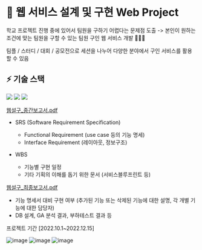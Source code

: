 # 🙌 웹 서비스 설계 및 구현 Web Project
학교 프로젝트 진행 중에 있어서 팀원을 구하기 어렵다는 문제점 도출
-> 본인이 원하는 조건에 맞는 팀원을 구할 수 있는 팀원 구인 웹 서비스 개발 🧑‍🤝‍🧑

팀플 / 스터디 / 대회 / 공모전으로 세션을 나누어 다양한 분야에서 구인 서비스를 활용할 수 있음


## ⚡ 기술 스택
<img src="https://img.shields.io/badge/react-61DAFB?style=flat-square&logo=react&logoColor=white"/> <img src="https://img.shields.io/badge/nodejs-339933?style=flat-square&logo=nodejs&logoColor=white"/> <img src="https://img.shields.io/badge/mysql-4479A1?style=flat-square&logo=mysql&logoColor=white"/>


[웹설구_중간보고서.pdf](https://github.com/kimdayeon37/Team-Up/files/13277653/_.pdf)
- SRS (Software Requirement Specification)
    - Functional Requirement (use case 등의 기능 명세)
    - Interface Requirement (레이아웃, 정보구조)
      
 - WBS
    - 기능별 구현 일정
    - 기타 기획의 이해를 돕기 위한 문서 (서비스블루프린트 등)

  
      
[웹설구_최종보고서.pdf](https://github.com/kimdayeon37/Team-Up/files/13277672/_.pdf)
- 기능 명세서 대비 구현 여부 (추가된 기능 또는 삭제된 기능에 대한 설명, 각 개별 기능에 대한 담당자)
- DB 설계, GA 분석 결과, 부하테스트 결과 등

프로젝트 기간 [2022.10.1~2022.12.15]

![image](https://github.com/kimdayeon37/Team-Up/assets/93921784/756e9928-b2ea-44f7-80b8-88e3818fb257)
![image](https://github.com/kimdayeon37/Team-Up/assets/93921784/f331d2c3-2074-4fe6-a549-ad52c7bd5148)
![image](https://github.com/kimdayeon37/Team-Up/assets/93921784/db0357a9-c320-40e6-bac7-3218f3fc2981)

